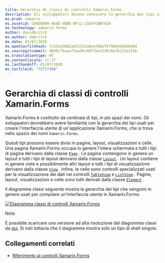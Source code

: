 ```yaml
---
title: Gerarchia di classi di controlli Xamarin.Forms
description: Gli sviluppatori devono conoscere la gerarchia dei tipi usati per creare l'interfaccia utente di un'applicazione Xamarin.Forms.
ms.prod: xamarin
ms.assetid: C89E6B98-464D-4BBE-BF11-13A5FCBBF420
ms.technology: xamarin-forms
author: davidbritch
ms.author: dabritch
ms.date: 01/07/2020
ms.openlocfilehash: 7c55ed3082a031352a8eefb8ef579060a9dd6404
ms.sourcegitcommit: 4899cf4aaa73aa56c48f7ee2339c0af8112e1feb
ms.translationtype: HT
ms.contentlocale: it-IT
ms.lasthandoff: 01/07/2020
ms.locfileid: "75717300"
---
```

# <a name="xamarinforms-controls-class-hierarchy"></a>Gerarchia di classi di controlli Xamarin.Forms

Xamarin.Forms è costituito da centinaia di tipi, in più spazi dei nomi. Gli sviluppatori dovrebbero avere familiarità con la gerarchia dei tipi usati per creare l'interfaccia utente di un'applicazione Xamarin.Forms, che si trova nello spazio dei nomi `Xamarin.Forms`.

Questi tipi possono essere divisi in pagine, layout, visualizzazioni e celle. Una pagina Xamarin.Forms occupa in genere l'intera schermata e tutti i tipi di pagina derivano dalla classe [`Page`](xref:Xamarin.Forms.Page) . Le pagine contengono in genere un layout e tutti i tipi di layout derivano dalla classe [`Layout`](xref:Xamarin.Forms.Layout) . Un layout contiene in genere viste e possibilmente altri layout e tutti i tipi di visualizzazione derivano dalla classe [`View`](xref:Xamarin.Forms.View) . Infine, le celle sono controlli specializzati usati per la visualizzazione dei dati nei controlli [`TableView`](xref:Xamarin.Forms.TableView) e [`ListView`](xref:Xamarin.Forms.ListView) . Pagine, layout, visualizzazioni e celle sono tutti derivati dalla classe [`Element`](xref:Xamarin.Forms.Element) .

Il diagramma classi seguente mostra la gerarchia dei tipi che vengono in genere usati per compilare un'interfaccia utente in Xamarin.Forms:

[![Diagramma classi di controlli Xamarin.Forms](class-hierarchy-images/class-diagram.png "Diagramma classi di controlli Xamarin.Forms")](class-hierarchy-images/class-diagram-large.png#lightbox "Diagramma classi di controlli Xamarin.Forms")

> [!NOTE]
> È possibile scaricare una versione ad alta risoluzione del diagramma classi da [qui](class-hierarchy-images/class-diagram-high-resolution.png). Si noti tuttavia che il diagramma mostra solo un tipo di shell singolo.

## <a name="related-links"></a>Collegamenti correlati

- [Riferimento ai controlli Xamarin.Forms](~/xamarin-forms/user-interface/controls/index.md)
